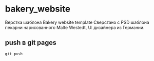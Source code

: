 # bakery_website
Верстка шаблона Bakery website template
Сверстано с PSD шаблона пекарни нарисованного Malte Westedt, UI дизайнера из Германии.

## push в git pages

```
git push
```